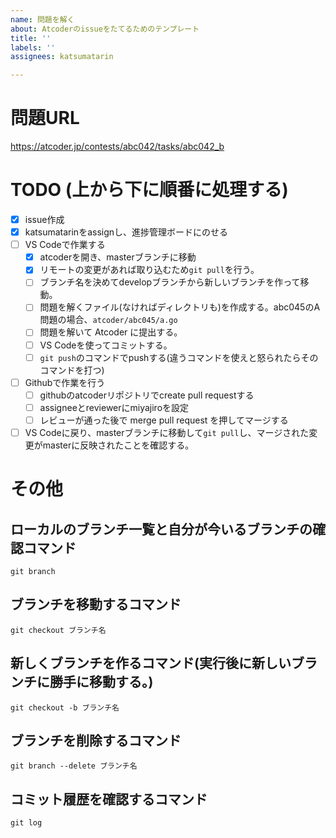 ```yaml
---
name: 問題を解く
about: Atcoderのissueをたてるためのテンプレート
title: ''
labels: ''
assignees: katsumatarin

---
```


# 問題URL
<!-- ここにAtcoderの問題URLを貼り付ける -->
https://atcoder.jp/contests/abc042/tasks/abc042_b

# TODO (上から下に順番に処理する)
- [x] issue作成
- [x] katsumatarinをassignし、進捗管理ボードにのせる
- [ ] VS Codeで作業する
  - [x] atcoderを開き、masterブランチに移動
  - [x] リモートの変更があれば取り込むため`git pull`を行う。
  - [ ] ブランチ名を決めてdevelopブランチから新しいブランチを作って移動。
  - [ ] 問題を解くファイル(なければディレクトリも)を作成する。abc045のA問題の場合、`atcoder/abc045/a.go`
  - [ ] 問題を解いて Atcoder に提出する。
  - [ ] VS Codeを使ってコミットする。
  - [ ] `git push`のコマンドでpushする(違うコマンドを使えと怒られたらそのコマンドを打つ)
- [ ] Githubで作業を行う
  - [ ] githubのatcoderリポジトリでcreate pull requestする
  - [ ] assigneeとreviewerにmiyajiroを設定
  - [ ] レビューが通った後で merge pull request を押してマージする
- [ ] VS Codeに戻り、masterブランチに移動して`git pull`し、マージされた変更がmasterに反映されたことを確認する。

# その他
## ローカルのブランチ一覧と自分が今いるブランチの確認コマンド
`git branch`

## ブランチを移動するコマンド
`git checkout ブランチ名`

## 新しくブランチを作るコマンド(実行後に新しいブランチに勝手に移動する。)
`git checkout -b ブランチ名`

## ブランチを削除するコマンド
`git branch --delete ブランチ名`

## コミット履歴を確認するコマンド
`git log`
